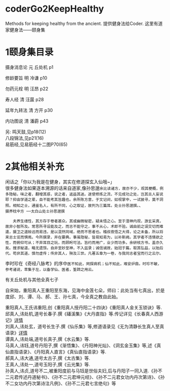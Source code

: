# coderGo2KeepHealthy
Methods for keeping healthy from the ancient. 提供健身法给Coder. 这里有道家健身法——颐身集


# 1颐身集目录
摄身消息论	元 丘处机 	p1

修龄要旨	明 冷谦		p10

勿药元栓	明 汪昂		p22

寿人经		清 汪晸		p28

延年九转法  清  方开	p30

内功图说	清	潘霨	p43

另:
鸣天鼓,见p18(12)<br>
八段锦法,见p21(16)<br>
易筋经,见易筋经十二图P70(65)<br>

# 2其他相关补充
闲话之「你以为我是在健身，其实在修道探玄入仙哦~」<br>
很多健身法如果逐本溯源的话来自道家,像孙思邈<code>余比读诸方，故亦不少，观其梗概，例多隐秘。味之者，翻增其惑，说之者，返益其迷。遂使修炼之流，不见成功之处，岂其古人妄说耶？抑由学道之辈，自不能考其旨趣也。余所陈方意，于文记间，如视掌中，一试披寻，莫不洞照。相知之士，通鉴名人，有所不同，心之取证，故列为三篇耳。处士孙思邈撰。</code>、
<br>
<code>摄养枕中方 ──太白山处士孙思邈撰<br>
　　夫养生缮性，其方存于卷者甚众。其或幽微秘密，疑未悟之心。至于澄神内观，游玄采真，故非小智所及。常思所寻设能及之，而志不能守之，事不从心，术即不验。诚由前之误交切而难遣，摄卫之道赊远而易违，是以混然同域，绝而不思者也。稽叔夜悟之大得，论之未备，所以将来志士览而惧焉。今所撰录，并在要典。事虽隐秘，皆易知易为，以补斯阙。其学者不违情欲之性，而俯仰可从；不弃耳目之玩，而顾盻可法。旨约而用广，业少而功多。余研核方书，盖亦久矣。搜求秘道，略无遗馀。自非至妙至神，不入兹录；诚信诚效，始冠于篇。取其弘益，以贻后代。苟非其道，慎勿虚传；传非其人，殃及三世。凡著五章为一卷，与我同志者宝而行之云尔。</code>

李时珍在《奇经八脉考》的序中<code>医不知此，罔探病机；仙不知此，难安炉鼎。时珍不敏，参考诸说，萃集于左，以备学仙、医者，筌蹄之用云。</code>

有关丘处机与其他全真七子

自宋始，重阳真人王重阳至东海，见海中金莲七朵，师曰：此处当有七真出，於是度邱、刘、谭、马、郝、王、孙七真，今全真之教自此始。

重阳真人,王氏讳重阳,创《重阳真人授丹阳二十四诀》《重阳真人金关玉锁诀》等.<br>
邱真人,讳处机,道号长春子.撰《磻溪集》《大丹直指》等.传记详见《长春真人西游记》[详情](长春真人西游记.md)<br>
刘真人,讳处玄，道号长生子.撰《仙乐集》等,修道语录见《无为清静长生真人至真语录》[详情](无为清静长生真人至真语录.md)<br>
谭真人,讳处端,道号长真子,撰《水云集》等.<br>
马真人,讳钰,道号丹阳子,撰《渐悟集》、《丹阳神光灿》、《洞玄金玉集》等,述《真仙直指语录》、《丹阳真人直言》《真仙直指语录》等.<br>
郝真人,讳大通,道号太古子,撰《太古集》等.<br>
王真人,讳处一,道号玉阳子,撰《云光集》等.<br>
孙真人,讳贞,道号不二,被重阳度前与马钰是世俗夫妇,后与丹阳子一同入道.《孙不二元君传述丹道秘书》、《孙不二元君坤元经》、《孙不二元君女功内丹次第诗》、《孙不二女功内丹次第诗注凡例》、《孙不二元君七言绝句》等


